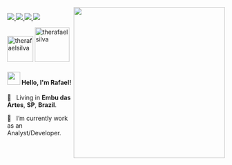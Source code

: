 <img align="right" src="https://res.cloudinary.com/therafaelsilva/image/upload/v1598280803/computer-illustration_qb7nog.png" width="350"/>

<p>
  <a href="https://web.whatsapp.com/send?phone=+5511985185792" alt="WhatsApp" target="_blank">
    <img src="https://img.shields.io/badge/-WhatsApp-000000?style=flat-square&logo=WhatsApp&logoColor=white" />
  </a>

  <a href="mailto:rafaelsilva.rx@gmail.com" alt="Gmail" target="_blank">
    <img src="https://img.shields.io/badge/-rafaelsilva.rx@gmail.com-000000?style=flat-square&logo=gmail&logoColor=white" />
  </a>

  <a href="https://www.linkedin.com/in/rf-silva" alt="LinkedIn" target="_blank">
    <img src="https://img.shields.io/badge/-LinkedIn-000000?style=flat-square&logo=Linkedin&logoColor=white" />
  </a>

  <a href="https://github.com/therafaelsilva" alt="GitHub" target="_blank">
    <img src="https://img.shields.io/badge/-GitHub-000000?style=flat-square&logo=Github&logoColor=white" />
  </a>
</p>

<img align="" src="https://ik.imagekit.io/wxjs8ddgsv/therafaelsilva02_IPzX3V3LuJ.png" alt="therafaelsilva" border="0" width="60px">

<img src="https://ik.imagekit.io/wxjs8ddgsv/therafaelsilva_e1tHWfy57.png" alt="therafaelsilva" border="0" width="80px">

<h4>
  <img src="https://media.giphy.com/media/hvRJCLFzcasrR4ia7z/giphy.gif" width="30px"> Hello, I'm Rafael!  
</h4>
<p>
  📌 &nbsp; Living in <b>Embu das Artes</b>, <b>SP</b>, <b>Brazil</b>. &nbsp;
</p>
<p>
  💼  &nbsp; I’m currently work as an Analyst/Developer.
</p>

